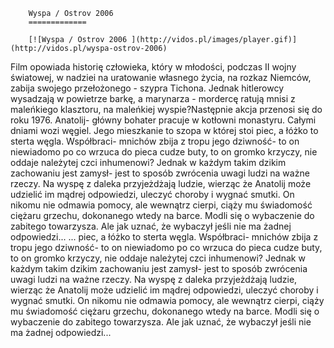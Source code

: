 
        Wyspa / Ostrov 2006 
        =============
        
        [![Wyspa / Ostrov 2006 ](http://vidos.pl/images/player.gif)](http://vidos.pl/wyspa-ostrov-2006)
        
        
 Film opowiada historię człowieka, który w młodości, podczas II wojny światowej, w nadziei na uratowanie własnego życia, na rozkaz Niemców, zabija swojego przełożonego - szypra Tichona. Jednak hitlerowcy wysadzają w powietrze barkę, a marynarza - mordercę ratują mnisi z maleńkiego klasztoru, na maleńkiej wyspie?Następnie akcja przenosi się do roku 1976. Anatolij- główny bohater pracuje w kotłowni monastyru. Całymi dniami wozi węgiel. Jego mieszkanie to szopa w której stoi piec, a łóżko to sterta węgla. Współbraci- mnichów zbija z tropu jego dziwność- to on niewiadomo po co wrzuca do pieca cudze buty, to on gromko krzyczy, nie oddaje należytej czci inhumenowi? Jednak w każdym takim dzikim zachowaniu jest zamysł- jest to sposób zwrócenia uwagi ludzi na ważne rzeczy. Na wyspę z daleka przyjeżdżają ludzie, wierząc że Anatolij może udzielić im mądrej odpowiedzi, uleczyć choroby i wygnać smutki. On nikomu nie odmawia pomocy, ale wewnątrz cierpi, ciąży mu świadomość ciężaru grzechu, dokonanego wtedy na barce. Modli się o wybaczenie do zabitego towarzysza. Ale jak uznać, że wybaczył jeśli nie ma żadnej odpowiedzi...  ... piec, a łóżko to sterta węgla. Współbraci- mnichów zbija z tropu jego dziwność- to on niewiadomo po co wrzuca do pieca cudze buty, to on gromko krzyczy, nie oddaje należytej czci inhumenowi? Jednak w każdym takim dzikim zachowaniu jest zamysł- jest to sposób zwrócenia uwagi ludzi na ważne rzeczy. Na wyspę z daleka przyjeżdżają ludzie, wierząc że Anatolij może udzielić im mądrej odpowiedzi, uleczyć choroby i wygnać smutki. On nikomu nie odmawia pomocy, ale wewnątrz cierpi, ciąży mu świadomość ciężaru grzechu, dokonanego wtedy na barce. Modli się o wybaczenie do zabitego towarzysza. Ale jak uznać, że wybaczył jeśli nie ma żadnej odpowiedzi...
    